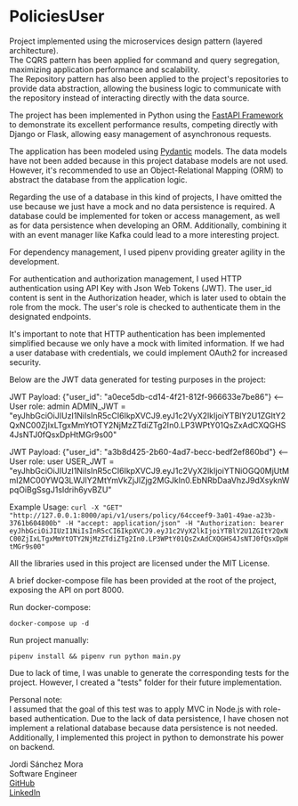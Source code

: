 # PoliciesUser

Project implemented using the microservices design pattern (layered architecture).\
The CQRS pattern has been applied for command and query segregation, maximizing application performance and scalability.\
The Repository pattern has also been applied to the project's repositories to provide data abstraction,
allowing the business logic to communicate with the repository instead of interacting directly with the data source.

The project has been implemented in Python using the [FastAPI Framework](https://fastapi.tiangolo.com/) to demonstrate
its excellent performance results, competing directly with Django or Flask, allowing easy management of asynchronous requests.

The application has been modeled using [Pydantic](https://docs.pydantic.dev/latest/) models.
The data models have not been added because in this project database models are not used. 
However, it's recommended to use an Object-Relational Mapping (ORM) to abstract the database from the application logic.

Regarding the use of a database in this kind of projects, I have omitted the use because we just have a mock and no data persistence is required.
A database could be implemented for token or access management, as well as for data persistence when developing an ORM. 
Additionally, combining it with an event manager like Kafka could lead to a more interesting project.

For dependency management, I used pipenv providing greater agility in the development.

For authentication and authorization management, I used HTTP authentication using API Key with Json Web Tokens (JWT). 
The user_id content is sent in the Authorization header, which is later used to obtain the role from the mock. 
The user's role is checked to authenticate them in the designated endpoints.

It's important to note that HTTP authentication has been implemented simplified because we only have a mock with limited information. 
If we had a user database with credentials, we could implement OAuth2 for increased security.

Below are the JWT data generated for testing purposes in the project:

JWT Payload: {"user_id": "a0ece5db-cd14-4f21-812f-966633e7be86"} <-- User role: admin
ADMIN_JWT = "eyJhbGciOiJIUzI1NiIsInR5cCI6IkpXVCJ9.eyJ1c2VyX2lkIjoiYTBlY2U1ZGItY2QxNC00ZjIxLTgxMmYtOTY2NjMzZTdiZTg2In0.LP3WPtY01QsZxAdCXQGHS4JsNTJ0fQsxDpHtMGr9s00"

JWT Payload: {"user_id": "a3b8d425-2b60-4ad7-becc-bedf2ef860bd"} <-- User role: user
USER_JWT = "eyJhbGciOiJIUzI1NiIsInR5cCI6IkpXVCJ9.eyJ1c2VyX2lkIjoiYTNiOGQ0MjUtMmI2MC00YWQ3LWJlY2MtYmVkZjJlZjg2MGJkIn0.EbNRbDaaVhzJ9dXsyknWpqOiBgSsgJ1sIdrih6yvBZU"

Example Usage:
`curl -X "GET" "http://127.0.0.1:8000/api/v1/users/policy/64cceef9-3a01-49ae-a23b-3761b604800b" -H "accept: application/json" -H "Authorization: bearer eyJhbGciOiJIUzI1NiIsInR5cCI6IkpXVCJ9.eyJ1c2VyX2lkIjoiYTBlY2U1ZGItY2QxNC00ZjIxLTgxMmYtOTY2NjMzZTdiZTg2In0.LP3WPtY01QsZxAdCXQGHS4JsNTJ0fQsxDpHtMGr9s00"`

All the libraries used in this project are licensed under the MIT License.

A brief docker-compose file has been provided at the root of the project, exposing the API on port 8000.

Run docker-compose: 

`docker-compose up -d`

Run project manually:

`pipenv install && pipenv run python main.py`

Due to lack of time, I was unable to generate the corresponding tests for the project. However, I created a "tests" 
folder for their future implementation.

Personal note: \
I assumed that the goal of this test was to apply MVC in Node.js with role-based authentication.
Due to the lack of data persistence, I have chosen not implement a relational database because data persistence is not needed.
Additionally, I implemented this project in python to demonstrate his power on backend.


Jordi Sánchez Mora \
Software Engineer \
[GitHub](https://github.com/Piixel98) \
[LinkedIn](https://www.linkedin.com/in/jsanchezm98/)
